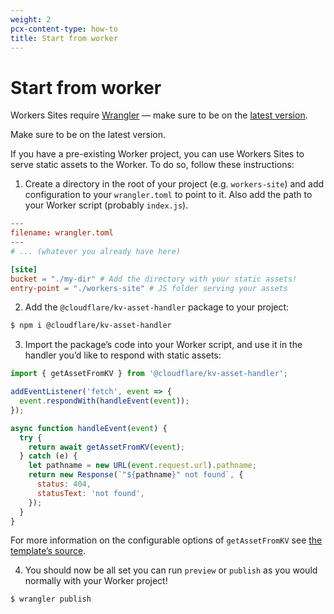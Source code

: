 ```yaml
---
weight: 2
pcx-content-type: how-to
title: Start from worker
---
```


# Start from worker

Workers Sites require [Wrangler](https://github.com/cloudflare/wrangler) — make sure to be on the [latest version](/cli-wrangler/install-update#update).

Make sure to be on the latest version.

If you have a pre-existing Worker project, you can use Workers Sites to serve static assets to the Worker. To do so, follow these instructions:

1. Create a directory in the root of your project (e.g. `workers-site`) and add configuration to your `wrangler.toml` to point to it. Also add the path to your Worker script (probably `index.js`).

```toml
---
filename: wrangler.toml
---
# ... (whatever you already have here)

[site]
bucket = "./my-dir" # Add the directory with your static assets!
entry-point = "./workers-site" # JS folder serving your assets
```

2. Add the `@cloudflare/kv-asset-handler` package to your project:

```sh
$ npm i @cloudflare/kv-asset-handler
```

3. Import the package’s code into your Worker script, and use it in the handler you’d like to respond with static assets:

```js
import { getAssetFromKV } from '@cloudflare/kv-asset-handler';

addEventListener('fetch', event => {
  event.respondWith(handleEvent(event));
});

async function handleEvent(event) {
  try {
    return await getAssetFromKV(event);
  } catch (e) {
    let pathname = new URL(event.request.url).pathname;
    return new Response(`"${pathname}" not found`, {
      status: 404,
      statusText: 'not found',
    });
  }
}
```

For more information on the configurable options of `getAssetFromKV` see [the template’s source](https://github.com/cloudflare/worker-sites-template/blob/master/workers-site/index.js).

4. You should now be all set you can run `preview` or `publish` as you would normally with your Worker project!

```sh
$ wrangler publish
```